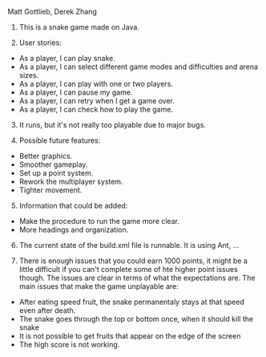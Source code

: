 Matt Gottlieb, Derek Zhang

1. This is a snake game made on Java.

2. User stories:

 * As a player, I can play snake.
 * As a player, I can select different game modes and difficulties and arena sizes.
 * As a player, I can play with one or two players.
 * As a player, I can pause my game.
 * As a player, I can retry when I get a game over.
 * As a player, I can check how to play the game.

3. It runs, but it's not really too playable due to major bugs.

4. Possible future features:

 * Better graphics.
 * Smoother gameplay.
 * Set up a point system.
 * Rework the multiplayer system.
 * Tighter movement.

5. Information that could be added:

 * Make the procedure to run the game more clear.
 * More headings and organization.

6. The current state of the build.xml file is runnable. It is using Ant, ...

7. There is enough issues that you could earn 1000 points, it might be a little difficult if you can't complete some of hte higher point issues though. The issues are clear in terms of what the expectations are.
The main issues that make the game unplayable are:
  * After eating speed fruit, the snake permanentaly stays at that speed even after death.
  * The snake goes through the top or bottom once, when it should kill the snake
  * It is not possible to get fruits that appear on the edge of the screen
  * The high score is not working.
 
